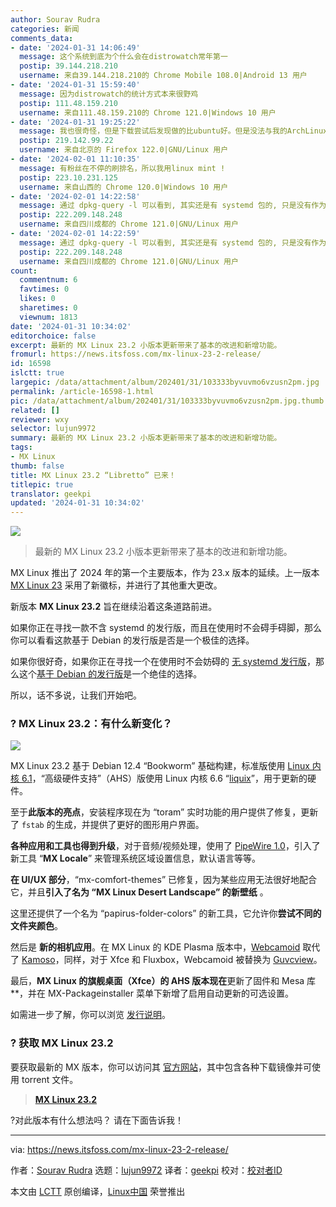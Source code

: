 ```yaml
---
author: Sourav Rudra
categories: 新闻
comments_data:
- date: '2024-01-31 14:06:49'
  message: 这个系统到底为个什么会在distrowatch常年第一
  postip: 39.144.218.210
  username: 来自39.144.218.210的 Chrome Mobile 108.0|Android 13 用户
- date: '2024-01-31 15:59:40'
  message: 因为distrowatch的统计方式本来很野鸡
  postip: 111.48.159.210
  username: 来自111.48.159.210的 Chrome 121.0|Windows 10 用户
- date: '2024-01-31 19:25:22'
  message: 我也很奇怪，但是下载尝试后发现做的比ubuntu好。但是没法与我的ArchLinux比
  postip: 219.142.99.22
  username: 来自北京的 Firefox 122.0|GNU/Linux 用户
- date: '2024-02-01 11:10:35'
  message: 有粉丝在不停的刷排名，所以我用linux mint !
  postip: 223.10.231.125
  username: 来自山西的 Chrome 120.0|Windows 10 用户
- date: '2024-02-01 14:22:58'
  message: 通过 dpkg-query -l 可以看到, 其实还是有 systemd 包的, 只是没有作为 init.
  postip: 222.209.148.248
  username: 来自四川成都的 Chrome 121.0|GNU/Linux 用户
- date: '2024-02-01 14:22:59'
  message: 通过 dpkg-query -l 可以看到, 其实还是有 systemd 包的, 只是没有作为 init.
  postip: 222.209.148.248
  username: 来自四川成都的 Chrome 121.0|GNU/Linux 用户
count:
  commentnum: 6
  favtimes: 0
  likes: 0
  sharetimes: 0
  viewnum: 1813
date: '2024-01-31 10:34:02'
editorchoice: false
excerpt: 最新的 MX Linux 23.2 小版本更新带来了基本的改进和新增功能。
fromurl: https://news.itsfoss.com/mx-linux-23-2-release/
id: 16598
islctt: true
largepic: /data/attachment/album/202401/31/103333byvuvmo6vzusn2pm.jpg
permalink: /article-16598-1.html
pic: /data/attachment/album/202401/31/103333byvuvmo6vzusn2pm.jpg.thumb.jpg
related: []
reviewer: wxy
selector: lujun9972
summary: 最新的 MX Linux 23.2 小版本更新带来了基本的改进和新增功能。
tags:
- MX Linux
thumb: false
title: MX Linux 23.2 “Libretto” 已来！
titlepic: true
translator: geekpi
updated: '2024-01-31 10:34:02'
---
```


![](/data/attachment/album/202401/31/103333byvuvmo6vzusn2pm.jpg)



> 
> 最新的 MX Linux 23.2 小版本更新带来了基本的改进和新增功能。
> 
> 
> 


MX Linux 推出了 2024 年的第一个主要版本，作为 23.x 版本的延续。上一版本 [MX Linux 23](https://news.itsfoss.com/mx-linux-23-release/) 采用了新徽标，并进行了其他重大更改。


新版本 **MX Linux 23.2** 旨在继续沿着这条道路前进。


如果你正在寻找一款不含 systemd 的发行版，而且在使用时不会碍手碍脚，那么你可以看看这款基于 Debian 的发行版是否是一个极佳的选择。


如果你很好奇，如果你正在寻找一个在使用时不会妨碍的 [无 systemd 发行版](https://itsfoss.com/systemd-free-distros/)，那么这个[基于 Debian 的发行版](https://itsfoss.com/debian-based-distros/)是一个绝佳的选择。


所以，话不多说，让我们开始吧。


### ? MX Linux 23.2：有什么新变化？


![](/data/attachment/album/202401/31/103403wpfr6fpx6pfv6c5m.jpg)


MX Linux 23.2 基于 Debian 12.4 “Bookworm” 基础构建，标准版使用 [Linux 内核 6.1](https://news.itsfoss.com/linux-kernel-6-1-release/)，“高级硬件支持”（AHS）版使用 Linux 内核 6.6 “[liquix](https://liquorix.net/)”，用于更新的硬件。


至于**此版本的亮点**，安装程序现在为 “toram” 实时功能的用户提供了修复，更新了 `fstab` 的生成，并提供了更好的图形用户界面。


**各种应用和工具也得到升级**，对于音频/视频处理，使用了 [PipeWire 1.0](https://gitlab.freedesktop.org/pipewire/pipewire/-/releases/1.0.0)，引入了新工具 “**MX Locale**” 来管理系统区域设置信息，默认语言等等。


**在 UI/UX 部分**，“mx-comfort-themes” 已修复，因为某些应用无法很好地配合它，并且**引入了名为 “MX Linux Desert Landscape” 的新壁纸** 。


这里还提供了一个名为 “papirus-folder-colors” 的新工具，它允许你**尝试不同的文件夹颜色**。


然后是 **新的相机应用**。在 MX Linux 的 KDE Plasma 版本中，[Webcamoid](https://webcamoid.github.io/) 取代了 [Kamoso](https://apps.kde.org/kamoso/)，同样，对于 Xfce 和 Fluxbox，Webcamoid 被替换为 [Guvcview](https://guvcview.sourceforge.net/)。


最后，**MX Linux 的旗舰桌面（Xfce）的 AHS 版本现在**更新了固件和 Mesa 库\*\*，并在 MX-Packageinstaller 菜单下新增了启用自动更新的可选设置。


如需进一步了解，你可以浏览 [发行说明](https://mxlinux.org/blog/mx-23-2-libretto-released/)。


### ? 获取 MX Linux 23.2


要获取最新的 MX 版本，你可以访问其 [官方网站](https://mxlinux.org/download-links/)，其中包含各种下载镜像并可使用 torrent 文件。



> 
> **[MX Linux 23.2](https://mxlinux.org/download-links/)**
> 
> 
> 


?对此版本有什么想法吗？ 请在下面告诉我！




---


via: <https://news.itsfoss.com/mx-linux-23-2-release/>


作者：[Sourav Rudra](https://news.itsfoss.com/author/sourav/) 选题：[lujun9972](https://github.com/lujun9972) 译者：[geekpi](https://github.com/geekpi) 校对：[校对者ID](https://github.com/%E6%A0%A1%E5%AF%B9%E8%80%85ID)


本文由 [LCTT](https://github.com/LCTT/TranslateProject) 原创编译，[Linux中国](https://linux.cn/) 荣誉推出